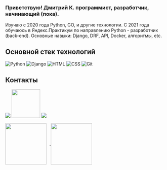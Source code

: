 ### Приветствую! Дмитрий К. программист, разработчик, начинающий (пока).
Изучаю с 2020 года Python, GO, и другие технологии.
C 2021 года обучаюсь в Яндекс.Практикум по направлению Python - разработчик (back-end).
Основные навыки: Django, DRF, API, Docker, алгоритмы, etc.

## Основной стек технологий
![Python](/svg/python.svg)
![Django](/svg/django.svg)
![HTML](/svg/html-5.svg)
![CSS](/svg/css3.svg)
![Git](/svg/git.svg)


## Контакты
[<img src="./svg/telegram.svg">](https://t.me/Dmitriy_id)
[<img src="./svg/gmail.svg" width="90px" height="90px">](mailto:thebrootos@gmail.com)
[<img src="./svg/Linkedin.svg">](https://www.linkedin.com/in/dmitriy-klepikov/)


<div>
<a href="https://github-readme-stats.vercel.app/api?username=ecmek&hide=contribs&show_icons=true&theme=dark">
  <img  align="center" height="130" style="margin-right: 10px" src="https://github-readme-stats.vercel.app/api?username=themasterid&hide=contribs&show_icons=true&theme=dark" />
</a>
<a href="https://github-readme-stats.vercel.app/api/top-langs/?username=ecmek&layout=compact&theme=dark">
  <img align="center" height="130" src="https://github-readme-stats.vercel.app/api/top-langs/?username=themasterid&layout=compact&theme=dark" />
</a>
</div>
